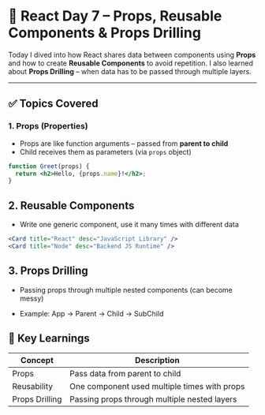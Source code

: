 # 📅 React Day 7 – Props, Reusable Components & Props Drilling

Today I dived into how React shares data between components using **Props** and how to create **Reusable Components** to avoid repetition. I also learned about **Props Drilling** – when data has to be passed through multiple layers.

---

## ✅ Topics Covered

### 1. Props (Properties)
- Props are like function arguments – passed from **parent to child**
- Child receives them as parameters (via `props` object)

```jsx
function Greet(props) {
  return <h2>Hello, {props.name}!</h2>;
}
```
## 2. Reusable Components
- Write one generic component, use it many times with different data
```jsx
<Card title="React" desc="JavaScript Library" />
<Card title="Node" desc="Backend JS Runtime" />
```
## 3. Props Drilling
- Passing props through multiple nested components (can become messy)

- Example: App → Parent → Child → SubChild
## 🧠 Key Learnings
| Concept        | Description                                  |
| -------------- | -------------------------------------------- |
| Props          | Pass data from parent to child               |
| Reusability    | One component used multiple times with props |
| Props Drilling | Passing props through multiple nested layers |
